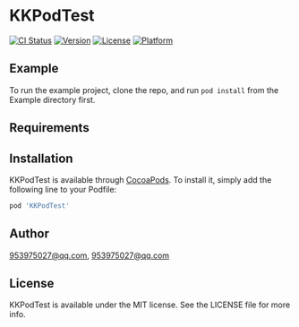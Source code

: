 # KKPodTest

[![CI Status](https://img.shields.io/travis/953975027@qq.com/KKPodTest.svg?style=flat)](https://travis-ci.org/953975027@qq.com/KKPodTest)
[![Version](https://img.shields.io/cocoapods/v/KKPodTest.svg?style=flat)](https://cocoapods.org/pods/KKPodTest)
[![License](https://img.shields.io/cocoapods/l/KKPodTest.svg?style=flat)](https://cocoapods.org/pods/KKPodTest)
[![Platform](https://img.shields.io/cocoapods/p/KKPodTest.svg?style=flat)](https://cocoapods.org/pods/KKPodTest)

## Example

To run the example project, clone the repo, and run `pod install` from the Example directory first.

## Requirements

## Installation

KKPodTest is available through [CocoaPods](https://cocoapods.org). To install
it, simply add the following line to your Podfile:

```ruby
pod 'KKPodTest'
```

## Author

953975027@qq.com, 953975027@qq.com

## License

KKPodTest is available under the MIT license. See the LICENSE file for more info.
